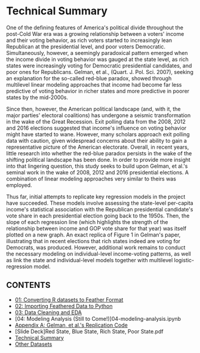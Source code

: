 Technical Summary
=================

One of the defining features of America's political divide throughout the post-Cold War era was a growing relationship between a voters' income and their voting behavior, as rich voters started to increasingly lean Republican at the presidential level, and poor voters Democratic. Simultaneously, however, a seemingly paradoxical pattern emerged when the income divide in voting behavior was gauged at the state level, as rich states were increasingly voting for Democratic presidential candidates, and poor ones for Republicans. Gelman, et al., (Quart. J. Pol. Sci. 2007), seeking an explanation for the so-called red-blue paradox, showed through multilevel linear modeling approaches that income had become far less predictive of voting behavior in richer states and more predictive in poorer states by the mid-2000s.

Since then, however, the American political landscape (and, with it, the major parties' electoral coalitions) has undergone a seismic transformation in the wake of the Great Recession. Exit polling data from the 2008, 2012 and 2016 elections suggested that income's influence on voting behavior might have started to wane. However, many scholars approach exit polling data with caution, given widespread concerns about their ability to gain a representative picture of the American electorate. Overall, in recent years, little research into whether the red-blue paradox persists in the wake of the shifting political landscape has been done. In order to provide more insight into that lingering question, this study seeks to build upon Gelman, et al.'s seminal work in the wake of 2008, 2012 and 2016 presidential elections. A combination of linear modeling approaches very similar to theirs was employed.

Thus far, initial attempts to replicate key regression models in the project have succeeded. These models involve assessing the state-level per-capita income's statistical association with the Republican presidential candidate's vote share in each presidential election going back to the 1950s. Then, the slope of each regression line (which highlights the strength of the relationship between income and GOP vote share for that year) was itself plotted on a new graph. An exact replica of Figure 1 in Gelman's paper, illustrating that in recent elections that rich states indeed are voting for Democrats, was produced. However, additional work remains to conduct the necessary modeling on individual-level income-voting patterns, as well as link the state and individual-level models together with multilevel logistic-regression model.

## CONTENTS

- [01: Converting R datasets to Feather Format](01-R-data-to-feather.ipynb)
- [02: Importing Feathered Data to Python](02-feather-to-python.ipynb)
- [03: Data Cleaning and EDA](03-data-cleaning-eda.ipynb)
- [04: Modeling Analysis (Still to Come\!)]04-modeling-analysis.ipynb
- [Appendix A: Gelman, et al.'s Replication Code](appendix-A-replication-code.ipynb)
- [Slide Deck]Red State, Blue State, Rich State, Poor State.pdf
- [Technical Summary](SUMMARY.md)
- [Other Datasets](https://mega.nz/#F!cDBkzIiL!zruMjune5VDN4nUm_CAMCw)
